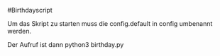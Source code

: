 #Birthdayscript 

Um das Skript zu starten muss die config.default in config umbenannt werden.

Der Aufruf ist dann python3 birthday.py <Pfad zur birthday Datei>
